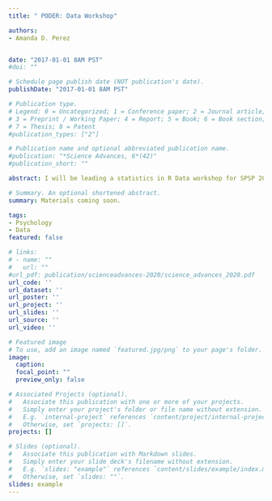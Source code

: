 ```yaml
---
title: " PODER: Data Workshop"

authors:
- Amanda D. Perez


date: "2017-01-01 8AM PST"
#doi: ""

# Schedule page publish date (NOT publication's date).
publishDate: "2017-01-01 8AM PST"

# Publication type.
# Legend: 0 = Uncategorized; 1 = Conference paper; 2 = Journal article;
# 3 = Preprint / Working Paper; 4 = Report; 5 = Book; 6 = Book section;
# 7 = Thesis; 8 = Patent
#publication_types: ["2"]

# Publication name and optional abbreviated publication name.
#publication: "*Science Advances, 6*(42)"
#publication_short: ""

abstract: I will be leading a statistics in R Data workshop for SPSP 2020's Conference. More details and materials to come soon.

# Summary. An optional shortened abstract.
summary: Materials coming soon.

tags:
- Psychology
- Data
featured: false

# links:
# - name: ""
#   url: ""
#url_pdf: publication/scienceadvances-2020/science_advances_2020.pdf
url_code: ''
url_dataset: ''
url_poster: ''
url_project: ''
url_slides: ''
url_source: ''
url_video: ''

# Featured image
# To use, add an image named `featured.jpg/png` to your page's folder. 
image: 
  caption: 
  focal_point: ""
  preview_only: false

# Associated Projects (optional).
#   Associate this publication with one or more of your projects.
#   Simply enter your project's folder or file name without extension.
#   E.g. `internal-project` references `content/project/internal-project/index.md`.
#   Otherwise, set `projects: []`.
projects: []

# Slides (optional).
#   Associate this publication with Markdown slides.
#   Simply enter your slide deck's filename without extension.
#   E.g. `slides: "example"` references `content/slides/example/index.md`.
#   Otherwise, set `slides: ""`.
slides: example
---
```



